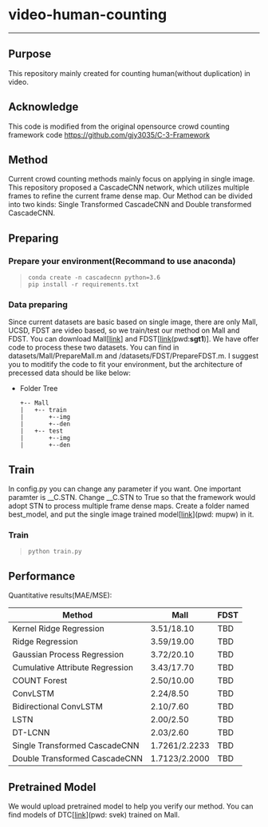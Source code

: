 # video-human-counting
---

## Purpose
This repository mainly created for counting human(without duplication) in video. 

## Acknowledge
This code is modified from the original opensource crowd counting framework code https://github.com/gjy3035/C-3-Framework

## Method
Current crowd counting methods mainly focus on applying in single image. This repository proposed a CascadeCNN network, which utilizes multiple frames to refine the current frame dense map. Our Method can be divided into two kinds: Single Transformed CascadeCNN and Double transformed CascadeCNN.

## Preparing
### Prepare your environment(Recommand to use anaconda)
> ```shell
> conda create -n cascadecnn python=3.6
> pip install -r requirements.txt
> ```
### Data preparing
Since current datasets are basic based on single image, there are only Mall, UCSD, FDST are video based, so we train/test our method on Mall and FDST. You can download Mall[[link](http://personal.ie.cuhk.edu.hk/~ccloy/downloads_mall_dataset.html)] and FDST[[link](https://pan.baidu.com/share/init?surl=NNaJ1vtsxCPJUjDNhZ1sHA)(pwd:**sgt1**)]. We have offer code to process these two datasets. You can find in datasets/Mall/PrepareMall.m and /datasets/FDST/PrepareFDST.m. I suggest you to moditify the code to fit your environment, but the architecture of precessed data should be like below:
- Folder Tree

    ```
    +-- Mall
    |   +-- train
    |       +--img
    |       +--den
    |   +-- test
    |       +--img
    |       +--den
    ```


## Train
In config.py you can change any parameter if you want. One important paramter is __C.STN. Change __C.STN to True so that the framework would adopt STN to process multiple frame dense maps. Create a folder named best_model, and put the single image trained model[[link](https://pan.baidu.com/s/1ld5s36CUFjcNDQMM2jlStw)](pwd: mupw) in it.
### Train
> ```shell
> python train.py
> ```

## Performance
Quantitative results(MAE/MSE):

|          Method                 | Mall         |FDST|
|---------------------------------|--------------|----|
| Kernel Ridge Regression         |3.51/18.10    | TBD |
| Ridge Regression                |3.59/19.00    | TBD |
| Gaussian Process Regression     |3.72/20.10    | TBD |
| Cumulative Attribute Regression |3.43/17.70    | TBD |
| COUNT Forest                    |2.50/10.00    | TBD |
| ConvLSTM                        |2.24/8.50     | TBD |
| Bidirectional ConvLSTM          |2.10/7.60     | TBD |
| LSTN                            |2.00/2.50     | TBD |
| DT-LCNN                         |2.03/2.60     | TBD |
| Single Transformed CascadeCNN   |1.7261/2.2233 | TBD |
| Double Transformed CascadeCNN   |1.7123/2.2000 | TBD |

## Pretrained Model
We would upload  pretrained model to help you verify our method. You can find models of DTC[[link](https://pan.baidu.com/s/1B3LUv5Qh_3IAZE5OGFEqLA)](pwd: svek) trained on Mall.


